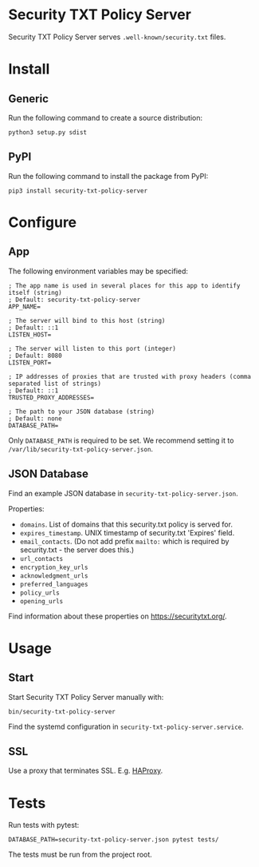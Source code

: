 # Security TXT Policy Server

Security TXT Policy Server serves `.well-known/security.txt` files.

# Install

## Generic

Run the following command to create a source distribution:

```
python3 setup.py sdist
```

## PyPI

Run the following command to install the package from PyPI:

```
pip3 install security-txt-policy-server
```

# Configure

## App

The following environment variables may be specified:

```
; The app name is used in several places for this app to identify itself (string)
; Default: security-txt-policy-server
APP_NAME=

; The server will bind to this host (string)
; Default: ::1
LISTEN_HOST=

; The server will listen to this port (integer)
; Default: 8080
LISTEN_PORT=

; IP addresses of proxies that are trusted with proxy headers (comma separated list of strings)
; Default: ::1
TRUSTED_PROXY_ADDRESSES=

; The path to your JSON database (string)
; Default: none
DATABASE_PATH=
```

Only `DATABASE_PATH` is required to be set. We recommend setting it to `/var/lib/security-txt-policy-server.json`.

## JSON Database

Find an example JSON database in `security-txt-policy-server.json`.

Properties:

* `domains`. List of domains that this security.txt policy is served for.
* `expires_timestamp`. UNIX timestamp of security.txt 'Expires' field.
* `email_contacts`. (Do not add prefix `mailto:` which is required by security.txt - the server does this.)
* `url_contacts`
* `encryption_key_urls`
* `acknowledgment_urls`
* `preferred_languages`
* `policy_urls`
* `opening_urls`

Find information about these properties on https://securitytxt.org/.

# Usage

## Start

Start Security TXT Policy Server manually with:

```
bin/security-txt-policy-server
```

Find the systemd configuration in `security-txt-policy-server.service`.

## SSL

Use a proxy that terminates SSL. E.g. [HAProxy](http://www.haproxy.org/).

# Tests

Run tests with pytest:

```
DATABASE_PATH=security-txt-policy-server.json pytest tests/
```

The tests must be run from the project root.
